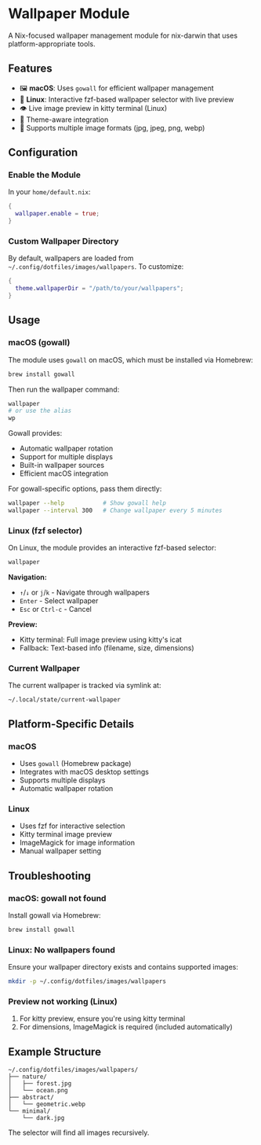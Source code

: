 # Wallpaper Module

A Nix-focused wallpaper management module for nix-darwin that uses platform-appropriate tools.

## Features

- 🖼️ **macOS**: Uses `gowall` for efficient wallpaper management
- 🐧 **Linux**: Interactive fzf-based wallpaper selector with live preview
- 👁️ Live image preview in kitty terminal (Linux)
- 🎨 Theme-aware integration
- 📁 Supports multiple image formats (jpg, jpeg, png, webp)

## Configuration

### Enable the Module

In your `home/default.nix`:

```nix
{
  wallpaper.enable = true;
}
```

### Custom Wallpaper Directory

By default, wallpapers are loaded from `~/.config/dotfiles/images/wallpapers`. To customize:

```nix
{
  theme.wallpaperDir = "/path/to/your/wallpapers";
}
```

## Usage

### macOS (gowall)

The module uses `gowall` on macOS, which must be installed via Homebrew:

```bash
brew install gowall
```

Then run the wallpaper command:

```bash
wallpaper
# or use the alias
wp
```

Gowall provides:
- Automatic wallpaper rotation
- Support for multiple displays
- Built-in wallpaper sources
- Efficient macOS integration

For gowall-specific options, pass them directly:

```bash
wallpaper --help           # Show gowall help
wallpaper --interval 300   # Change wallpaper every 5 minutes
```

### Linux (fzf selector)

On Linux, the module provides an interactive fzf-based selector:

```bash
wallpaper
```

**Navigation:**
- `↑`/`↓` or `j`/`k` - Navigate through wallpapers
- `Enter` - Select wallpaper
- `Esc` or `Ctrl-c` - Cancel

**Preview:**
- Kitty terminal: Full image preview using kitty's icat
- Fallback: Text-based info (filename, size, dimensions)

### Current Wallpaper

The current wallpaper is tracked via symlink at:
```
~/.local/state/current-wallpaper
```

## Platform-Specific Details

### macOS

- Uses `gowall` (Homebrew package)
- Integrates with macOS desktop settings
- Supports multiple displays
- Automatic wallpaper rotation

### Linux

- Uses fzf for interactive selection
- Kitty terminal image preview
- ImageMagick for image information
- Manual wallpaper setting

## Troubleshooting

### macOS: gowall not found

Install gowall via Homebrew:
```bash
brew install gowall
```

### Linux: No wallpapers found

Ensure your wallpaper directory exists and contains supported images:
```bash
mkdir -p ~/.config/dotfiles/images/wallpapers
```

### Preview not working (Linux)

1. For kitty preview, ensure you're using kitty terminal
2. For dimensions, ImageMagick is required (included automatically)

## Example Structure

```
~/.config/dotfiles/images/wallpapers/
├── nature/
│   ├── forest.jpg
│   └── ocean.png
├── abstract/
│   └── geometric.webp
└── minimal/
    └── dark.jpg
```

The selector will find all images recursively.
